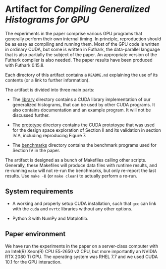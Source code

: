 # Artifact for *Compiling Generalized Histograms for GPU*

The experiments in the paper comprise various GPU programs that
generally perform their own internal timing. In principle,
reproduction should be as easy as compiling and running them. Most of
the GPU code is written in ordinary CUDA, but some is written in
Futhark, the data-parallel language that is also partially the subject
of the paper. An appropriate version of the Futhark compiler is also
needed. The paper results have been produced with Futhark 0.15.8.

Each directory of this artifact contains a `README.md` explaining the
use of its contents (or a link to further information).

The artifact is divided into three main parts:

* The [library](library/) directory contains a CUDA library
  implementation of our generalized histograms, that can be used by
  other CUDA programs.  It also contains documentation and an example
  program.  It will not be discussed further.

* The [prototype](prototype) directory contains the CUDA prototoype
  that was used for the design space exploration of Section II and its
  validation in section IV.A, including reproducing Figure 7.

* The [benchmarks](benchmarks/) directory contains the benchmark
  programs used for Section IV in the paper.

The artifact is designed as a bunch of Makefiles calling other
scripts.  Generally, these Makefiles will produce data files with
runtime results, and re-running `make` will not re-run the benchmarks,
but only re-report the last results.  Use `make -B` (or `make clean`)
to actually perform a re-run.

## System requirements

* A working and properly setup CUDA installation, such that `gcc` can
  link with the `cuda` and `nvrtc` libraries without any other
  options.

* Python 3 with NumPy and Matplotlib.

## Paper environment

We have run the experiments in the paper on a server-class computer
with an Intel(R) Xeon(R) CPU E5-2650 v2 CPU, but more importantly an
NVIDIA RTX 2080 Ti GPU. The operating system was RHEL 7.7 and we used
CUDA 10.1 for the GPU interaction.
